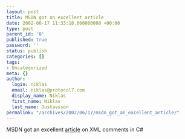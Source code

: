```yaml
---
layout: post
title: MSDN got an excellent article
date: 2002-06-17 11:33:18.000000000 +00:00
type: post
parent_id: '0'
published: true
password: ''
status: publish
categories: []
tags:
- Uncategorized
meta: {}
author:
  login: niklas
  email: niklas@protocol7.com
  display_name: Niklas
  first_name: Niklas
  last_name: Gustavsson
permalink: "/archives/2002/06/17/msdn_got_an_excellent_article/"
---
```

MSDN got an excellent [article](http://msdn.microsoft.com/msdnmag/issues/02/06/xmlc/xmlc.asp) on XML comments in C#

